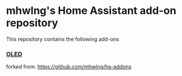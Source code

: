 # mhwlng's Home Assistant add-on repository

This repository contains the following add-ons

### [OLED](./oled)

forked from: <https://github.com/mhwlng/ha-addons>



